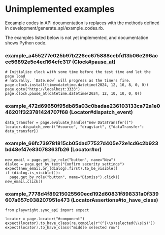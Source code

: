 # Unimplemented examples

Excample codes in API documentation is replaces with the methods defined in development/generate_api/example_codes.rb.

The examples listed below is not yet implemented, and documentation shows Python code.


### example_a455277e025b97b226ec675888cebfd13b06e296accc56892e5c4ed164cfc317 (Clock#pause_at)

```
# Initialize clock with some time before the test time and let the page load
# naturally. `Date.now` will progress as the timers fire.
page.clock.install(time=datetime.datetime(2024, 12, 10, 8, 0, 0))
page.goto("http://localhost:3333")
page.clock.pause_at(datetime.datetime(2024, 12, 10, 10, 0, 0))

```

### example_472d69650f95db85a03c0badae236103133ca72a1e046201f323781424707f68 (Locator#dispatch_event)

```
data_transfer = page.evaluate_handle("new DataTransfer()")
locator.dispatch_event("#source", "dragstart", {"dataTransfer": data_transfer})

```

### example_66fc739781815cb05dad77527d405e72e1cd6c2b923bd48ef47e83078363fb26 (Locator#or)

```
new_email = page.get_by_role("button", name="New")
dialog = page.get_by_text("Confirm security settings")
expect(new_email.or_(dialog).first).to_be_visible()
if (dialog.is_visible()):
  page.get_by_role("button", name="Dismiss").click()
new_email.click()

```

### example_7778d4f89215025560ecd192d60831f898331a0f339607a657c038207951e473 (LocatorAssertions#to_have_class)

```
from playwright.sync_api import expect

locator = page.locator("#component")
expect(locator).to_have_class(re.compile(r"(^|\\s)selected(\\s|$)"))
expect(locator).to_have_class("middle selected row")

```
